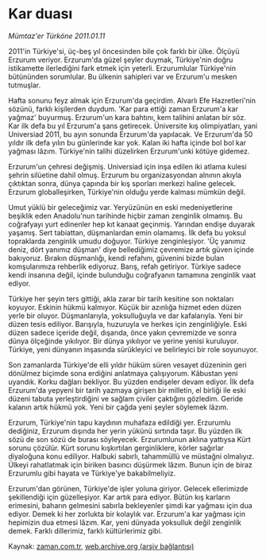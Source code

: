 # Kar duası

*Mümtaz'er Türköne 2011.01.11*

<td class="columnist-detail">
<p>2011'in Türkiye'si, üç-beş yıl öncesinden bile çok farklı bir ülke. Ölçüyü Erzurum veriyor. Erzurum'da güzel şeyler duymak, Türkiye'nin doğru istikamette ilerlediğini fark etmek için yeterli. Erzurumlular Türkiye'nin bütününden sorumlular. Bu ülkenin sahipleri var ve Erzurum'u mesken tutmuşlar.</p>
<p>
<div id="haberMetinDiv">
<p>Hafta sonunu feyz almak için Erzurum'da geçirdim. Alvarlı Efe Hazretleri'nin sözünü, farklı kişilerden duydum. 'Kar para ettiği zaman Erzurum'a kar yağmaz' buyurmuş. Erzurum'un kara bahtını, kem talihini anlatan bir söz. Kar ilk defa bu yıl Erzurum'a şans getirecek. Üniversite kış olimpiyatları, yani Universiad 2011, bu ayın sonunda Erzurum'da yapılacak. Ve Erzurum'da 50 yıldır ilk defa yılın bu günlerinde kar yok. Kalan iki hafta içinde bol bol kar yağması lâzım. Türkiye'nin talihi düzelirken Erzurum'unki kötüye gidemez.
<p>Erzurum'un çehresi değişmiş. Universiad için inşa edilen iki atlama kulesi şehrin silüetine dahil olmuş. Erzurum bu organizasyondan alnının akıyla çıktıktan sonra, dünya çapında bir kış sporları merkezi haline gelecek. Erzurum globalleşirken, Türkiye'nin olduğu yerde kalması mümkün değil.
<p>Umut yüklü bir geleceğimiz var. Yeryüzünün en eski medeniyetlerine beşiklik eden Anadolu'nun tarihinde hiçbir zaman zenginlik olmamış. Bu coğrafyayı yurt edinenler hep kıt kanaat geçinmiş. Yarından endişe duyarak yaşamış. Sert tabiattan, düşmanlardan emin olamamış. İlk defa bu yoksul topraklarda zenginlik umudu doğuyor. Türkiye zenginleşiyor. 'Üç yanımız deniz, dört yanımız düşman' diye bellediğimiz çevremize artık güven içinde bakıyoruz. Bırakın düşmanlığı, kendi refahını, güvenini bizde bulan komşularımıza rehberlik ediyoruz. Barış, refah getiriyor. Türkiye sadece kendi insanına değil, içinde bulunduğu coğrafyanın tamamına zenginlik vaat ediyor.
<p>Türkiye her şeyin ters gittiği, akla zarar bir tarih kesitine son noktaları koyuyor. Eskinin hükmü kalmıyor. Küçük bir azınlığa hizmet eden düzen yerle bir oluyor. Düşmanlarıyla, yoksulluğuyla ve dar kafalarıyla. Yeni bir düzen tesis ediliyor. Barışıyla, huzuruyla ve herkes için zenginliğiyle. Eski düzen sadece içeride değil, dışarıda, önce yakın çevremizde ve sonra dünya ölçeğinde yıkılıyor. Bir dünya yıkılıyor ve yerine yenisi kuruluyor. Türkiye, yeni dünyanın inşasında sürükleyici ve belirleyici bir role soyunuyor.
<p>Son zamanlarda Türkiye'de elli yıldır hüküm süren vesayet düzeninin geri dönülmez biçimde sona erdiğini anlatmaya çalışıyorum. Kâbustan yeni uyandık. Korku dağları bekliyor. Bu yüzden endişeler devam ediyor. İlk defa Erzurum'da yepyeni bir tarih yazmaya girişen bir milletin, el birliği ile eski düzeni tabuta yerleştirdiğini ve sağlam çiviler çaktığını gözledim. Geride kalanın artık hükmü yok. Yeni bir çağda yeni şeyler söylemek lâzım.
<p>Erzurum, Türkiye'nin tapu kaydının muhafaza edildiği yer. Erzurumlu dediğiniz, Erzurum dışında her yerin yükünü sırtında taşır. Bu yüzden ilk sözü de son sözü de burası söyleyecek. Erzurumlunun aklına yattıysa Kürt sorunu çözülür. Kürt sorunu kışkırtılan gerginliklere, körler sağırlar diyaloğuna konu ediliyor. Halbuki sabırlı, tahammüllü ve müstağni olmalıyız. Ülkeyi rahatlatmak için biriken basıncı düşürmek lâzım. Bunun için de biraz Erzurumlu gibi hayata ve Türkiye'ye bakabilmeliyiz.
<p>Erzurum'dan görünen, Türkiye'de işler yoluna giriyor. Gelecek ellerimizde şekillendiği için güzelleşiyor. Kar artık para ediyor. Bütün kış karların erimesini, baharın gelmesini sabırla bekleyenler şimdi kar yağması için dua ediyor. Demek ki her zorlukta bir kolaylık var. Erzurum'a kar yağması için hepimizin dua etmesi lâzım. Kar, yeni dünyada yoksulluk değil zenginlik demek. Farklı dillerimiz, farklı kültürlerimiz gibi. </p></p></p></p></p></p></p></div>
</p>
<a href="http://web.archive.org/web/20110118025855/mailto:m.turkone@zaman.com.tr">
</a></td>

Kaynak: [zaman.com.tr](http://zaman.com.tr/yazar.do?yazino=1077062), [web.archive.org (arşiv bağlantısı)](http://web.archive.org/web/20110118025855/http://zaman.com.tr:80/yazar.do?yazino=1077062)
